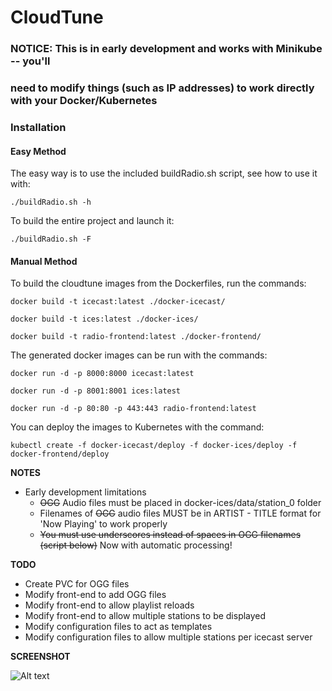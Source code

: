 # CloudTune

### NOTICE: This is in early development and works with Minikube -- you'll
### need to modify things (such as IP addresses) to work directly with your Docker/Kubernetes

### Installation

#### Easy Method 

The easy way is to use the included buildRadio.sh script, see how to use it with:

```./buildRadio.sh -h```

To build the entire project and launch it:

```./buildRadio.sh -F```

#### Manual Method

To build the cloudtune images from the Dockerfiles, run the commands:

```docker build -t icecast:latest ./docker-icecast/```

```docker build -t ices:latest ./docker-ices/```

```docker build -t radio-frontend:latest ./docker-frontend/```

The generated docker images can be run with the commands:

```docker run -d -p 8000:8000 icecast:latest```

```docker run -d -p 8001:8001 ices:latest```

```docker run -d -p 80:80 -p 443:443 radio-frontend:latest```

You can deploy the images to Kubernetes with the command:

```kubectl create -f docker-icecast/deploy -f docker-ices/deploy -f docker-frontend/deploy```

**NOTES**

- Early development limitations
  - ~~OGG~~ Audio files must be placed in docker-ices/data/station_0 folder
  - Filenames of ~~OGG~~ audio files MUST be in ARTIST - TITLE format for 'Now Playing' to work properly
  - ~~You must use underscores instead of spaces in OGG filenames (script below)~~ Now with automatic processing!

**TODO**

- Create PVC for OGG files
- Modify front-end to add OGG files
- Modify front-end to allow playlist reloads
- Modify front-end to allow multiple stations to be displayed
- Modify configuration files to act as templates
- Modify configuration files to allow multiple stations per icecast server

**SCREENSHOT**

![Alt text](https://cloudtunes.us/cloudtunes-ss.png)
